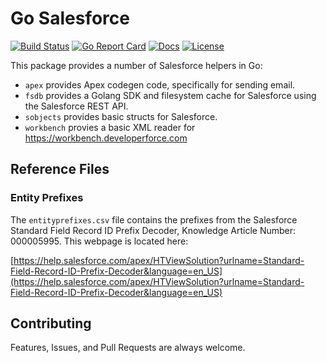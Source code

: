# Go Salesforce

[![Build Status][build-status-svg]][build-status-link]
[![Go Report Card][goreport-svg]][goreport-link]
[![Docs][docs-godoc-svg]][docs-godoc-link]
[![License][license-svg]][license-link]

This package provides a number of Salesforce helpers in Go:

* `apex` provides Apex codegen code, specifically for sending email.
* `fsdb` provides a Golang SDK and filesystem cache for Salesforce using the Salesforce REST API.
* `sobjects` provides basic structs for Salesforce.
* `workbench` provies a basic XML reader for https://workbench.developerforce.com

## Reference Files

### Entity Prefixes

The `entityprefixes.csv` file contains the prefixes from the Salesforce Standard Field Record ID Prefix Decoder, Knowledge Article Number: 000005995. This webpage is located here:

[https://help.salesforce.com/apex/HTViewSolution?urlname=Standard-Field-Record-ID-Prefix-Decoder&language=en_US](https://help.salesforce.com/apex/HTViewSolution?urlname=Standard-Field-Record-ID-Prefix-Decoder&language=en_US)

## Contributing

Features, Issues, and Pull Requests are always welcome.

 [build-status-svg]: https://api.travis-ci.org/grokify/go-salesforce.svg?branch=master
 [build-status-link]: https://travis-ci.org/grokify/go-salesforce
 [goreport-svg]: https://goreportcard.com/badge/github.com/grokify/go-salesforce
 [goreport-link]: https://goreportcard.com/report/github.com/grokify/go-salesforce
 [codeclimate-status-svg]: https://codeclimate.com/github/grokify/go-salesforce/badges/gpa.svg
 [codeclimate-status-link]: https://codeclimate.com/github/grokify/go-salesforce
 [docs-godoc-svg]: https://img.shields.io/badge/docs-godoc-blue.svg
 [docs-godoc-link]: https://godoc.org/github.com/grokify/go-salesforce
 [license-svg]: https://img.shields.io/badge/license-MIT-blue.svg
 [license-link]: https://github.com/grokify/go-salesforce/blob/master/LICENSE